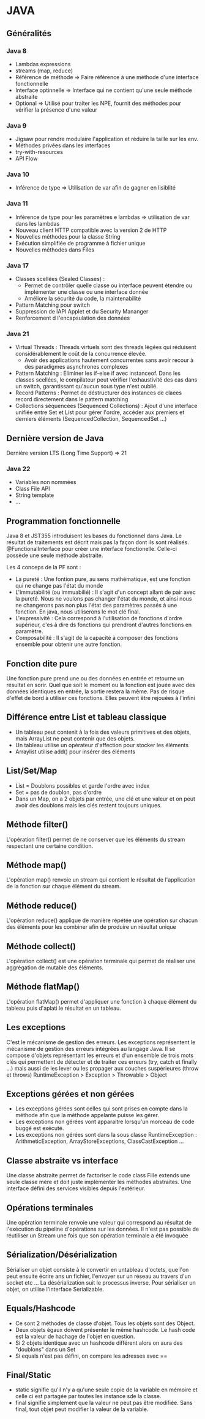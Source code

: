 # JAVA

## Généralités

### Java 8

- Lambdas expressions
- streams (map, reduce)
- Référence de méthode => Faire référence à une méthode d'une interface fonctionnelle
- Interface optinnelle => Interface qui ne contient qu'une seule méthode abstraite
- Optional => Utilisé pour traiter les NPE, fournit des méthodes pour vérifier la présence d'une valeur

### Java 9

- Jigsaw pour rendre modulaire l'application et réduire la taille sur les env.
- Méthodes privées dans les interfaces
- try-with-resources
- API Flow

### Java 10

- Inférence de type => Utilisation de var afin de gagner en lisiblité

### Java 11

- Inférence de type pour les paramètres e lambdas => utilisation de var dans les lambdas
- Nouveau client HTTP compatible avec la version 2 de HTTP
- Nouvelles méthodes pour la classe String
- Exécution simplifiée de programme à fichier unique
- Nouvelles méthodes dans Files

### Java 17

- Classes scellées (Sealed Classes) :
  -  Permet de contrôler quelle classe ou interface peuvent étendre ou implémenter une classe ou une interface donnée
  -  Améliore la sécurité du code, la maintenabilité
- Pattern Matching pour switch
- Suppression de lAPI Applet et du Security Mananger
- Renforcement d l'encapsulation des données

### Java 21

- Virtual Threads : Threads virtuels sont des threads légées qui réduisent considérablement le coût de la concurrence élevée.
  - Avoir des applications hautement concurrentes sans avoir recour à des paradigmes asynchrones complexes
- Pattern Matching : Eliminer les if-else if avec instanceof. Dans les classes scellées, le compilateur peut vérifier l'exhaustivité des cas dans un switch, garantissant qu'aucun sous type n'est oublié.
- Record Patterns : Permet de déstructurer des instances de claees record directement dans le pattern matching
- Collections séquencées (Sequenced Collections) : Ajout d'une interface unifiée entre Set et List pour gérer l'ordre, accéder aux premiers et derniers éléments (SequencedCollection, SequencedSet ...)

## Dernière version de Java

Dernière version LTS (Long Time Support) => 21

### Java 22

- Variables non nommées
- Class File API
- String template
- ...

## Programmation fonctionnelle

Java 8 et JST355 introduisent les bases du fonctionnel dans Java.
Le résultat de traitements est décrit mais pas la façon dont ils sont réalisés.
@FunctionalInterface pour créer une interface fonctionelle. Celle-ci possède une seule méthode abstraite.

Les 4 conceps de la PF sont :

- La pureté : Une fontion pure, au sens mathématique, est une fonction qui ne change pas l'état du monde
- L'immutabilité (ou immuabilié) : Il s'agit d'un concept allant de pair avec la pureté. Nous ne voulons pas changer l'état du monde, et ainsi nous ne changerons pas non plus l'état des paramètres passés à une fonction.
  En java, nous utiliserons le mot clé final.
- L'expressivité : Cela correspond à l'utilisation de fonctions d'ordre supérieur, c'es à dire ds fonctions qui prendront d'autres fonctions en paramètre.
- Composabilité : Il s'agit de la capacité à composer des fonctions ensemble pour obtenir une autre fonction.

## Fonction dite pure

Une fonction pure prend une ou des données en entrée et retourne un résultat en sorir.
Quel que soit le moment ou la fonction est jouée avec des données identiques en entrée, la sortie restera la même.
Pas de risque d'effet de bord à utiliser ces fonctions. Elles peuvent être rejouées à l'infini

## Différence entre List et tableau classique

- Un tableau peut contenit à la fois des valeurs primitives et des objets, mais ArrayList ne peut contenir que des objets.
- Un tableau utilise un opérateur d'affection pour stocker les éléments
- Arraylist utilise add() pour insérer des éléments

## List/Set/Map

- List = Doublons possibles et garde l'ordre avec index
- Set = pas de doublon, pas d'ordre
- Dans un Map, on a 2 objets par entrée, une clé et une valeur et on peut avoir des doublons mais les clés restent toujours uniques.

## Méthode filter()

L'opération filter() permet de ne conserver que les éléments du stream respectant une certaine condition.

## Méthode map()

L'opération map() renvoie un stream qui contient le résultat de l'application de la fonction sur chaque élément du stream.

## Méthode reduce()

L'opération reduce() applique de manière répétée une opération sur chacun des éléments pour les combiner afin de produire un résultat unique

## Méthode collect()

L'opération collect() est une opération terminale qui permet de réaliser une aggrégation de mutable des éléments.

## Méthode flatMap()

L'opération flatMap() permet d'appliquer une fonction à chaque élément du tableau puis d'aplati le résultat en un tableau.

## Les exceptions

C'est le mécanisme de gestion des erreurs.
Les exceptions représentent le mécanisme de gestion des erreurs intégrées au langage Java.
Il se compose d'objets représentant les erreurs et d'un ensemble de trois mots clés qui permettent de détecter et de traiter ces erreurs (try, catch et finally ...) mais aussi de les lever ou les propager aux couches suspérieures (throw et throws)
RuntimeException > Exception > Throwable > Object

## Exceptions gérées et non gérées

- Les exceptions gérées sont celles qui sont prises en compte dans la méthode afin que la méthode appelante puisse les gérer.
- Les exceptions non gérées vont apparaitre lorsqu'un morceau de code buggé est exécuté.
- Les exceptions non gérées sont dans la sous classe RuntimeException : ArithmeticException, ArrayStoreExceptions, ClassCastException ...

## Classe abstraite vs interface

Une classe abstraite permet de factoriser le code
class Fille extends une seule classe mère et doit juste implémenter les méthodes abstraites.
Une interface défini des services visibles depuis l'extérieur.

## Opérations terminales

Une opération terminale renvoie une valeur qui correspond au résultat de l'exécution du pipeline d'opérations sur les données.
Il n'est pas possible de réutiliser un Stream une fois que son opération terminale a été invoquée

## Sérialization/Désérialization

Sérialiser un objet consiste à le convertir en untableau d'octets, que l'on peut ensuite écrire ans un fichier, l'envoyer sur un réseau au travers d'un socket etc ...
La désérialization suit le processus inverse.
Pour sérialiser un objet, on utilise l'interface Serializable.

## Equals/Hashcode

- Ce sont 2 méthodes de classe d'objet. Tous les objets sont des Object.
- Deux objets égaux doivent présenter le même hashcode. Le hash code est la valeur de hachage de l'objet en question.
- Si 2 objets identique avec un hashcode différent alors on aura des "doublons" dans un Set
- Si equals n'est pas défini, on compare les adresses avec ==

## Final/Static

- static signifie qu'il n'y a qu'une seule copie de la variable en mémoire et celle ci est partagée par toutes les instance sde la classe.
- final signifie simplement que la valeur ne peut pas être modifiée. Sans final, tout objet peut modifier la valeur de la variable.
